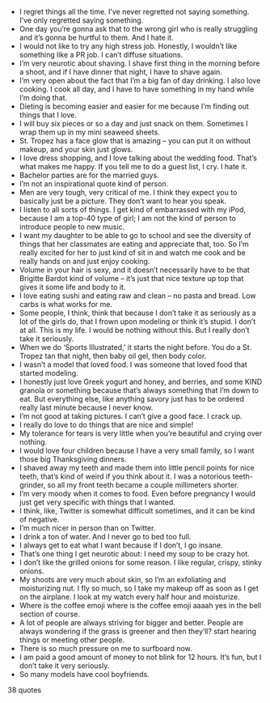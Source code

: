  - I regret things all the time. I’ve never regretted not saying something. I’ve only regretted saying something.
 - One day you’re gonna ask that to the wrong girl who is really struggling and it’s gonna be hurtful to them. And I hate it.
 - I would not like to try any high stress job. Honestly, I wouldn’t like something like a PR job. I can’t diffuse situations.
 - I’m very neurotic about shaving. I shave first thing in the morning before a shoot, and if I have dinner that night, I have to shave again.
 - I’m very open about the fact that I’m a big fan of day drinking. I also love cooking. I cook all day, and I have to have something in my hand while I’m doing that.
 - Dieting is becoming easier and easier for me because I’m finding out things that I love.
 - I will buy six pieces or so a day and just snack on them. Sometimes I wrap them up in my mini seaweed sheets.
 - St. Tropez has a face glow that is amazing – you can put it on without makeup, and your skin just glows.
 - I love dress shopping, and I love talking about the wedding food. That’s what makes me happy. If you tell me to do a guest list, I cry. I hate it.
 - Bachelor parties are for the married guys.
 - I’m not an inspirational quote kind of person.
 - Men are very tough, very critical of me. I think they expect you to basically just be a picture. They don’t want to hear you speak.
 - I listen to all sorts of things. I get kind of embarrassed with my iPod, because I am a top-40 type of girl; I am not the kind of person to introduce people to new music.
 - I want my daughter to be able to go to school and see the diversity of things that her classmates are eating and appreciate that, too. So I’m really excited for her to just kind of sit in and watch me cook and be really hands on and just enjoy cooking.
 - Volume in your hair is sexy, and it doesn’t necessarily have to be that Brigitte Bardot kind of volume – it’s just that nice texture up top that gives it some life and body to it.
 - I love eating sushi and eating raw and clean – no pasta and bread. Low carbs is what works for me.
 - Some people, I think, think that because I don’t take it as seriously as a lot of the girls do, that I frown upon modeling or think it’s stupid. I don’t at all. This is my life. I would be nothing without this. But I really don’t take it seriously.
 - When we do ‘Sports Illustrated,’ it starts the night before. You do a St. Tropez tan that night, then baby oil gel, then body color.
 - I wasn’t a model that loved food. I was someone that loved food that started modeling.
 - I honestly just love Greek yogurt and honey, and berries, and some KIND granola or something because that’s always something that I’m down to eat. But everything else, like anything savory just has to be ordered really last minute because I never know.
 - I’m not good at taking pictures. I can’t give a good face. I crack up.
 - I really do love to do things that are nice and simple!
 - My tolerance for tears is very little when you’re beautiful and crying over nothing.
 - I would love four children because I have a very small family, so I want those big Thanksgiving dinners.
 - I shaved away my teeth and made them into little pencil points for nice teeth, that’s kind of weird if you think about it. I was a notorious teeth-grinder, so all my front teeth became a couple millimeters shorter.
 - I’m very moody when it comes to food. Even before pregnancy I would just get very specific with things that I wanted.
 - I think, like, Twitter is somewhat difficult sometimes, and it can be kind of negative.
 - I’m much nicer in person than on Twitter.
 - I drink a ton of water. And I never go to bed too full.
 - I always get to eat what I want because if I don’t, I go insane.
 - That’s one thing I get neurotic about: I need my soup to be crazy hot.
 - I don’t like the grilled onions for some reason. I like regular, crispy, stinky onions.
 - My shoots are very much about skin, so I’m an exfoliating and moisturizing nut. I fly so much, so I take my makeup off as soon as I get on the airplane. I look at my watch every half hour and moisturize.
 - Where is the coffee emoji where is the coffee emoji aaaah yes in the bell section of course.
 - A lot of people are always striving for bigger and better. People are always wondering if the grass is greener and then they’ll? start hearing things or meeting other people.
 - There is so much pressure on me to surfboard now.
 - I am paid a good amount of money to not blink for 12 hours. It’s fun, but I don’t take it very seriously.
 - So many models have cool boyfriends.

38 quotes